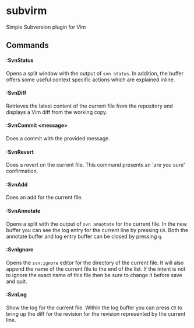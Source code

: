 subvirm
=======

Simple Subversion plugin for Vim

## Commands
#### :SvnStatus
Opens a split window with the output of <code>svn status</code>. In addition, the buffer offers some useful context specific actions which are explained inline.

#### :SvnDiff
Retrieves the latest content of the current file from the repository and displays a Vim diff from the working copy.

#### :SvnCommit &lt;message&gt;
Does a commit with the provided message.

#### :SvnRevert
Does a revert on the current file. This command presents an 'are you sure' confirmation.

#### :SvnAdd
Does an add for the current file.

#### :SvnAnnotate
Opens a split with the output of <code>svn annotate</code> for the current file. In the new buffer you can see the log entry for the current line by pressing <code>CR</code>. Both the annotate buffer and log entry buffer can be closed by pressing <code>q</code>.

#### :SvnIgnore
Opens the <code>svn:ignore</code> editor for the directory of the current file. It will also append the name of the current file to the end of the list. If the intent is not to ignore the exact name of this file then be sure to change it before save and quit.

#### :SvnLog
Show the log for the current file. Within the log buffer you can press <code>CR</code> to bring up the diff for the revision for the revision represented by the current line.
